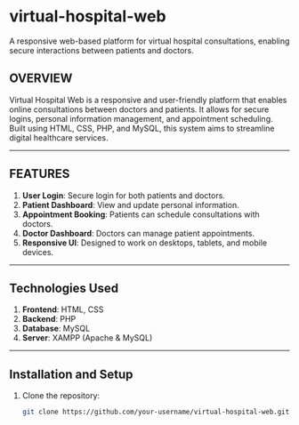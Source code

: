 # virtual-hospital-web
A responsive web-based platform for virtual hospital consultations, enabling secure interactions between patients and doctors.
## OVERVIEW
Virtual Hospital Web is a responsive and user-friendly platform that enables online consultations between doctors and patients. It allows for secure logins, personal information management, and appointment scheduling. Built using HTML, CSS, PHP, and MySQL, this system aims to streamline digital healthcare services.

---

## FEATURES

1. **User Login**: Secure login for both patients and doctors.
2. **Patient Dashboard**: View and update personal information.
3. **Appointment Booking**: Patients can schedule consultations with doctors.
4. **Doctor Dashboard**: Doctors can manage patient appointments.
5. **Responsive UI**: Designed to work on desktops, tablets, and mobile devices.

---

## Technologies Used

1. **Frontend**: HTML, CSS
2. **Backend**: PHP
3. **Database**: MySQL
4. **Server**: XAMPP (Apache & MySQL)

---

## Installation and Setup

1. Clone the repository:
   ```bash
   git clone https://github.com/your-username/virtual-hospital-web.git
